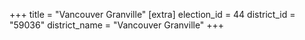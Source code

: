 +++
title = "Vancouver Granville"
[extra]
election_id = 44
district_id = "59036"
district_name = "Vancouver Granville"
+++
